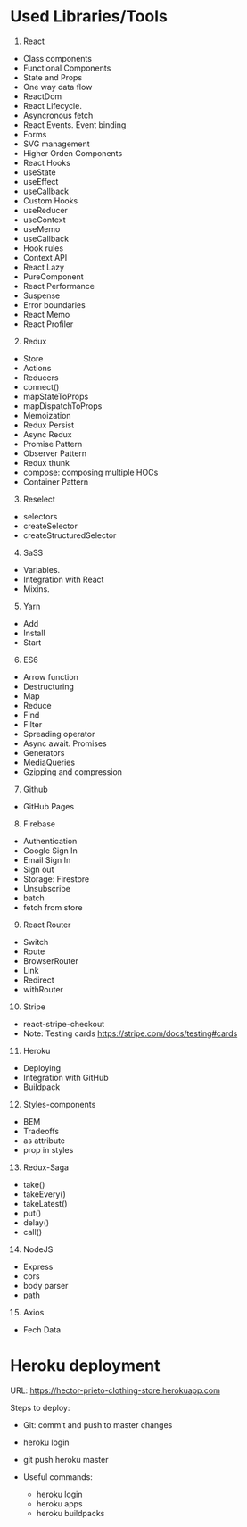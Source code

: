# Used Libraries/Tools

1. React
- Class components
- Functional Components
- State and Props
- One way data flow
- ReactDom
- React Lifecycle.
- Asyncronous fetch
- React Events. Event binding
- Forms
- SVG management
- Higher Orden Components
- React Hooks
- useState
- useEffect
- useCallback
- Custom Hooks
- useReducer
- useContext
- useMemo
- useCallback
- Hook rules
- Context API
- React Lazy
- PureComponent
- React Performance
- Suspense
- Error boundaries
- React Memo
- React Profiler

2. Redux
- Store
- Actions
- Reducers
- connect()
- mapStateToProps
- mapDispatchToProps
- Memoization
- Redux Persist
- Async Redux
- Promise Pattern
- Observer Pattern
- Redux thunk
- compose: composing multiple HOCs
- Container Pattern

3. Reselect
- selectors
- createSelector
- createStructuredSelector

4. SaSS
- Variables.
- Integration with React
- Mixins.

5. Yarn
- Add
- Install
- Start

6. ES6
- Arrow function
- Destructuring
- Map
- Reduce
- Find
- Filter
- Spreading operator
- Async await. Promises
- Generators
- MediaQueries
- Gzipping and compression

7. Github
- GitHub Pages

8. Firebase
- Authentication
- Google Sign In
- Email Sign In
- Sign out
- Storage: Firestore
- Unsubscribe
- batch
- fetch from store

9. React Router
- Switch
- Route
- BrowserRouter
- Link
- Redirect
- withRouter

10. Stripe
- react-stripe-checkout
- Note: Testing cards https://stripe.com/docs/testing#cards

11. Heroku
- Deploying
- Integration with GitHub
- Buildpack

12. Styles-components
- BEM
- Tradeoffs
- as attribute
- prop in styles

13. Redux-Saga
- take()
- takeEvery()
- takeLatest()
- put()
- delay()
- call()

14. NodeJS
- Express
- cors
- body parser
- path

15. Axios
- Fech Data



# Heroku deployment

URL: https://hector-prieto-clothing-store.herokuapp.com

Steps to deploy:
- Git: commit and push to master changes
- heroku login
- git push heroku master

- Useful commands:
    - heroku login
    - heroku apps
    - heroku buildpacks
